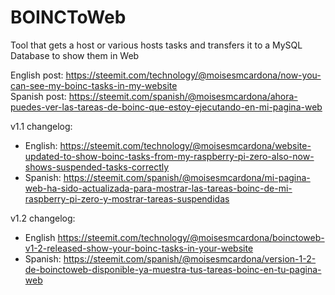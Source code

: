 # BOINCToWeb
Tool that gets a host or various hosts tasks and transfers it to a MySQL Database to show them in Web

English post: https://steemit.com/technology/@moisesmcardona/now-you-can-see-my-boinc-tasks-in-my-website  
Spanish post: https://steemit.com/spanish/@moisesmcardona/ahora-puedes-ver-las-tareas-de-boinc-que-estoy-ejecutando-en-mi-pagina-web

v1.1 changelog:   
* English: https://steemit.com/technology/@moisesmcardona/website-updated-to-show-boinc-tasks-from-my-raspberry-pi-zero-also-now-shows-suspended-tasks-correctly  
* Spanish: https://steemit.com/spanish/@moisesmcardona/mi-pagina-web-ha-sido-actualizada-para-mostrar-las-tareas-boinc-de-mi-raspberry-pi-zero-y-mostrar-tareas-suspendidas

v1.2 changelog:   
* English https://steemit.com/technology/@moisesmcardona/boinctoweb-v1-2-released-show-your-boinc-tasks-in-your-website  
* Spanish: https://steemit.com/spanish/@moisesmcardona/version-1-2-de-boinctoweb-disponible-ya-muestra-tus-tareas-boinc-en-tu-pagina-web
